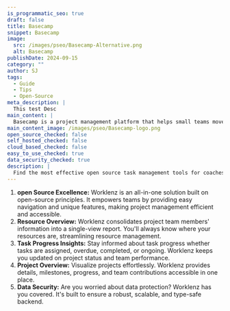 ```yaml
---
is_programmatic_seo: true
draft: false
title: Basecamp 
snippet: Basecamp 
image:
  src: /images/pseo/Basecamp-Alternative.png
  alt: Basecamp 
publishDate: 2024-09-15
category: ""
author: SJ
tags:
  - Guide
  - Tips
  - Open-Source
meta_description: |
  This test Desc
main_content: |
  Basecamp is a project management platform that helps small teams move faster and progress faster. It offers features like pings, reports, timelines, billing, and exceptional customer service.
main_content_image: /images/pseo/Basecamp-logo.png
open_source_checked: false
self_hosted_checked: false
cloud_based_checked: false
easy_to_use_checked: true
data_security_checked: true
description: |
  Find the most effective open source task management tools for coaches on our platform. Simplify your coaching tasks and boost productivity with these tools.
---
```

1. **open Source Excellence:** Worklenz is an all-in-one solution built on open-source principles. It empowers teams by providing easy navigation and unique features, making project management efficient and accessible.
2. **Resource Overview:** Worklenz consolidates project team members' information into a single-view report. You'll always know where your resources are, streamlining resource management.
3. **Task Progress Insights:** Stay informed about task progress whether tasks are assigned, overdue, completed, or ongoing. Worklenz keeps you updated on project status and team performance.
4. **Project Overview:** Visualize projects effortlessly. Worklenz provides details, milestones, progress, and team contributions accessible in one place.
5. **Data Security:** Are you worried about data protection? Worklenz has you covered. It's built to ensure a robust, scalable, and type-safe backend.
